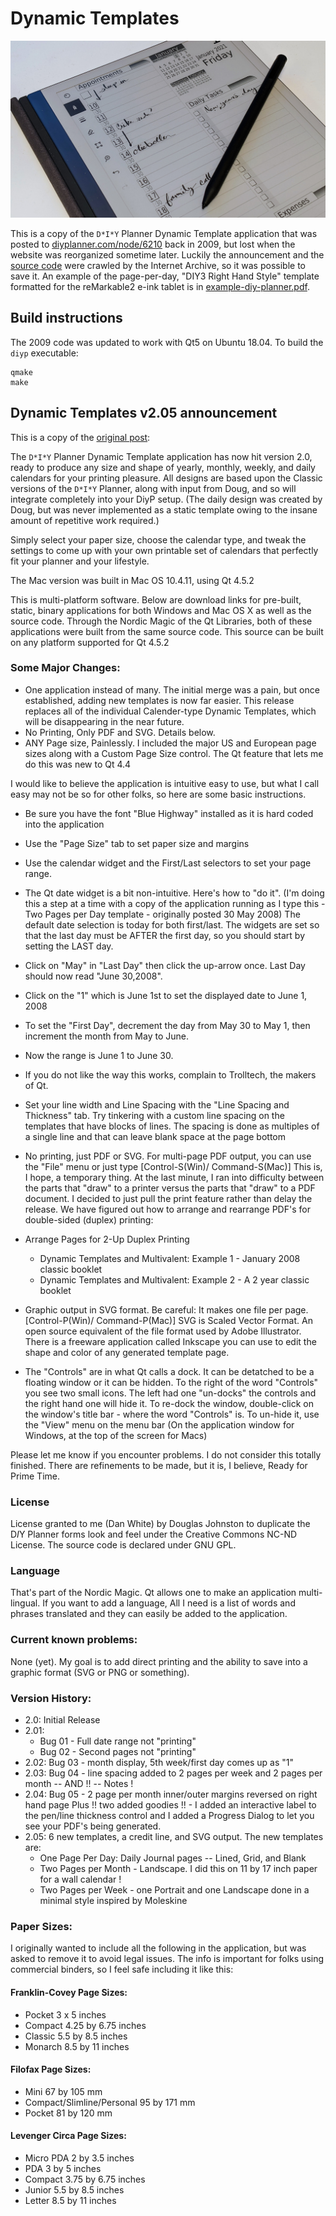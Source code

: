 # Dynamic Templates

![E-Ink tablet displaying the calendar for 1 Jan 2021](tablet.jpg)

This is a copy of the `D*I*Y` Planner Dynamic Template application
that was posted to [diyplanner.com/node/6210](https://web.archive.org/web/20160321035719/http://www.diyplanner.com/node/6210?page=1)
back in 2009, but lost when the website was reorganized sometime later.  Luckily the announcement and the
[source code](https://web.archive.org/web/20160321035719/http://www.diyplanner.com/files/Dynamic%20Templates%20v2.05a%20source.zip)
were crawled by the Internet Archive, so it was possible to save it.  An example of the page-per-day, "DIY3 Right Hand Style" template formatted for the reMarkable2 e-ink tablet is in [example-diy-planner.pdf](example-diy-planner.pdf).

## Build instructions

The 2009 code was updated to work with Qt5 on Ubuntu 18.04.  To build the `diyp` executable:

```
qmake
make
```

## Dynamic Templates v2.05 announcement

This is a copy of the [original post](https://web.archive.org/web/20160321035719/http://www.diyplanner.com/node/6210?page=1):

The `D*I*Y` Planner Dynamic Template application has now hit version 2.0, ready to produce any size and shape of yearly, monthly, weekly, and daily calendars for your printing pleasure. All designs are based upon the Classic versions of the `D*I*Y` Planner, along with input from Doug, and so will integrate completely into your DiyP setup. (The daily design was created by Doug, but was never implemented as a static template owing to the insane amount of repetitive work required.)

Simply select your paper size, choose the calendar type, and tweak the settings to come up with your own printable set of calendars that perfectly fit your planner and your lifestyle.

The Mac version was built in Mac OS 10.4.11, using Qt 4.5.2

This is multi-platform software. Below are download links for pre-built, static, binary applications for both Windows and Mac OS X as well as the source code. Through the Nordic Magic of the Qt Libraries, both of these applications were built from the same source code. This source can be built on any platform supported for Qt 4.5.2

### Some Major Changes:

* One application instead of many. The initial merge was a pain, but once established, adding new templates is now far easier. This release replaces all of the individual Calender-type Dynamic Templates, which will be disappearing in the near future.
* No Printing, Only PDF and SVG. Details below.
* ANY Page size, Painlessly. I included the major US and European page sizes along with a Custom Page Size control. The Qt feature that lets me do this was new to Qt 4.4

I would like to believe the application is intuitive easy to use, but what I call easy may not be so for other folks, so here are some basic instructions.

* Be sure you have the font "Blue Highway" installed as it is hard coded into the application
* Use the "Page Size" tab to set paper size and margins
* Use the calendar widget and the First/Last selectors to set your page range.
* The Qt date widget is a bit non-intuitive. Here's how to "do it". (I'm doing this a step at a time with a copy of the application running as I type this - Two Pages per Day template - originally posted 30 May 2008) The default date selection is today for both first/last. The widgets are set so that the last day must be AFTER the first day, so you should start by setting the LAST day.
* Click on "May" in "Last Day" then click the up-arrow once. Last Day should now read "June 30,2008".
* Click on the "1" which is June 1st to set the displayed date to June 1, 2008
* To set the "First Day", decrement the day from May 30 to May 1, then increment the month from May to June.
* Now the range is June 1 to June 30.
* If you do not like the way this works, complain to Trolltech, the makers of Qt.

* Set your line width and Line Spacing with the "Line Spacing and Thickness" tab. Try tinkering with a custom line spacing on the templates that have blocks of lines. The spacing is done as multiples of a single line and that can leave blank space at the page bottom
* No printing, just PDF or SVG. For multi-page PDF output, you can use the "File" menu or just type [Control-S(Win)/ Command-S(Mac)] This is, I hope, a temporary thing. At the last minute, I ran into difficulty between the parts that "draw" to a printer versus the parts that "draw" to a PDF document. I decided to just pull the print feature rather than delay the release. We have figured out how to arrange and rearrange PDF's for double-sided (duplex) printing:
* Arrange Pages for 2-Up Duplex Printing
  * Dynamic Templates and Multivalent: Example 1 - January 2008 classic booklet
  * Dynamic Templates and Multivalent: Example 2 - A 2 year classic booklet
* Graphic output in SVG format. Be careful: It makes one file per page. [Control-P(Win)/ Command-P(Mac)] SVG is Scaled Vector Format. An open source equivalent of the file format used by Adobe Illustrator. There is a freeware application called Inkscape you can use to edit the shape and color of any generated template page.
* The "Controls" are in what Qt calls a dock. It can be detatched to be a floating window or it can be hidden. To the right of the word "Controls" you see two small icons. The left had one "un-docks" the controls and the right hand one will hide it. To re-dock the window, double-click on the window's title bar - where the word "Controls" is. To un-hide it, use the "View" menu on the menu bar (On the application window for Windows, at the top of the screen for Macs)

Please let me know if you encounter problems. I do not consider this totally finished. There are refinements to be made, but it is, I believe, Ready for Prime Time.

### License
License granted to me (Dan White) by Douglas Johnston to duplicate the D*I*Y Planner forms look and feel under the Creative Commons NC-ND License. The source code is declared under GNU GPL.

### Language
That's part of the Nordic Magic. Qt allows one to make an application multi-lingual. If you want to add a language, All I need is a list of words and phrases translated and they can easily be added to the application.

### Current known problems:
None (yet). My goal is to add direct printing and the ability to save into a graphic format (SVG or PNG or something).

### Version History:

* 2.0: Initial Release
* 2.01:
  * Bug 01 - Full date range not "printing"
  * Bug 02 - Second pages not "printing"
* 2.02: Bug 03 - month display, 5th week/first day comes up as "1"
* 2.03: Bug 04 - line spacing added to 2 pages per week and 2 pages per month -- AND !! -- Notes !
* 2.04: Bug 05 - 2 page per month inner/outer margins reversed on right hand page
Plus !! two added goodies !! - I added an interactive label to the pen/line thickness control and I added a Progress Dialog to let you see your PDF's being generated.
* 2.05: 6 new templates, a credit line, and SVG output. The new templates are:
  * One Page Per Day: Daily Journal pages -- Lined, Grid, and Blank
  * Two Pages per Month - Landscape. I did this on 11 by 17 inch paper for a wall calendar !
  * Two Pages per Week - one Portrait and one Landscape done in a minimal style inspired by Moleskine

### Paper Sizes:

I originally wanted to include all the following in the application, but was asked to remove it to avoid legal issues. The info is important for folks using commercial binders, so I feel safe including it like this:

#### Franklin-Covey Page Sizes:
* Pocket	  	3 x 5 inches
* Compact	  	4.25 by 6.75 inches
* Classic	  	5.5 by 8.5 inches
* Monarch	  	8.5 by 11 inches

#### Filofax Page Sizes:
* Mini	  	67 by 105 mm
* Compact/Slimline/Personal	  	95 by 171 mm
* Pocket	  	81 by 120 mm

#### Levenger Circa Page Sizes:
* Micro PDA	  	2 by 3.5 inches
* PDA	  	3 by 5 inches
* Compact	  	3.75 by 6.75 inches
* Junior	  	5.5 by 8.5 inches
* Letter	  	8.5 by 11 inches

